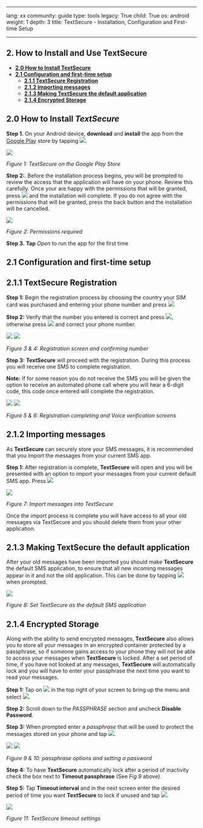 

---

lang: xx
community: guide
type: tools
legacy: True
child: True
os: android
weight: 1
depth: 3
title: TextSecure - Installation, Configuration and First-time Setup

---

## 2. How to Install and Use TextSecure ##

- [**2.0 How to Install TextSecure**](#2.0)
- [**2.1  Configuration and first-time setup**](#2.1)
    - [**2.1.1 TextSecure Registration**](#2.1.1) 
    - [**2.1.2 Importing messages**](#2.1.2)
    - [**2.1.3 Making TextSecure the default application**](#2.1.3)
    - [**2.1.4 Encrypted Storage**](#2.1.4)


<a name="2.0"></a>
## 2.0 How to Install *TextSecure* ##

**Step 1.** On your Android device, **download** and **install** the app from the [Google Play](https://play.google.com/store/apps/details?id=org.thoughtcrime.securesms) store by tapping ![](/sbox/screen/textsecure-en-1/001.png).

![](/sbox/screen/textsecure-en-1/002.png)

*Figure 1: TextSecure on the Google Play Store*

**Step 2:**. Before the installation process begins, you will be prompted to review the access that the application will have on your phone. Review this carefully. Once your are happy with the permissions that will be granted, press ![](/sbox/screen/textsecure-en-1/003.png) and the installation will complete.  If you do not agree with the permissions that will be granted, press the back button and the installation will be cancelled.

![](/sbox/screen/textsecure-en-1/004.png)

*Figure 2: Permissions required*

**Step 3.** **Tap** *Open* to run the app for the first time

<a name="2.1"></a>
## 2.1 Configuration and first-time setup

<a name="2.1.1"></a>
## 2.1.1 TextSecure Registration

**Step 1:** Begin the registration process by choosing the country your SIM card was purchased and entering your phone number and press ![](/sbox/screen/textsecure-en-1/005.png)

**Step 2:** Verify that the number you entered is correct and press ![](/sbox/screen/textsecure-en-1/006.png), otherwise press ![](/sbox/screen/textsecure-en-1/007.png) and correct your phone number.


![](/sbox/screen/textsecure-en-1/008.png) ![](/sbox/screen/textsecure-en-1/009.png)

*Figure 3 & 4: Registration screen and confirming number*

**Step 3:** **TextSecure** will proceed with the registration. During this process you will receive one SMS to complete registration. 

**Note:** If for some reason you do not receive the SMS you will be given the option to receive an automated phone call where you will hear a 6-digit code, this code once entered will complete the registration.

![](/sbox/screen/textsecure-en-1/010.png) ![](/sbox/screen/textsecure-en-1/011.png)

*Figure 5 & 6: Registration completing and Voice verification screens*


<a name="2.1.2"></a>
## 2.1.2 Importing messages

As **TextSecure** can securely store your SMS messages, it is recommended that you import the messages from your current SMS app.

**Step 1:** After registration is complete, **TextSecure** will open and you will be presented with an option to import your messages from your current default SMS app. Press ![](/sbox/screen/textsecure-en-1/012.png)

![](/sbox/screen/textsecure-en-1/013.png) 

*Figure 7: Import messages into TextSecure*

Once the import process is complete you will have access to all your old messages via TextSecure and you should delete them from your other application.

<a name="2.1.3"></a>
## 2.1.3 Making TextSecure the default application

After your old messages have been imported you should make **TextSecure** the default SMS application, to ensure that all new incoming messages appear in it and not the old application. This can be done by tapping ![](/sbox/screen/textsecure-en-1/012.png) when prompted.

![](/sbox/screen/textsecure-en-1/014.png) 

*Figure 8: Set TextSecure as the default SMS application*


<a name="2.1.4"></a>
## 2.1.4 Encrypted Storage

Along with the ability to send encrypted messages, **TextSecure** also allows you to store all your messages in an encrypted container protected by a passphrase, so if someone gains access to your phone they will not be able to access your messages when **TextSecure** is locked.  After a set period of time, if you have not looked at any messages, **TextSecure** will automatically lock and you will have to enter your passphrase the next time you want to read your messages.


**Step 1:** Tap on ![](/sbox/screen/textsecure-en-1/015.png) in the top right of your screen to bring up the menu and select ![](/sbox/screen/textsecure-en-1/016.png).

**Step 2:** Scroll down to the *PASSPHRASE* section and uncheck **Disable Password**.

**Step 3:** When prompted enter a *passphrase* that will be used to protect the messages stored on your phone and tap ![](/sbox/screen/textsecure-en-1/017.png).


![](/sbox/screen/textsecure-en-1/018.png) ![](/sbox/screen/textsecure-en-1/019.png) 

*Figure 9 & 10: passphrase options and setting a password*

**Step 4:** To have **TextSecure** automatically lock after a period of inactivity check the box next to **Timeout passphrase** (See *Fig 9* above).

**Step 5:** Tap **Timeout interval** and in the next screen enter the desired period of time you want **TextSecure** to lock if unused and tap ![](/sbox/screen/textsecure-en-1/020.png). 

![](/sbox/screen/textsecure-en-1/021.png) 

*Figure 11: TextSecure timeout settings*

